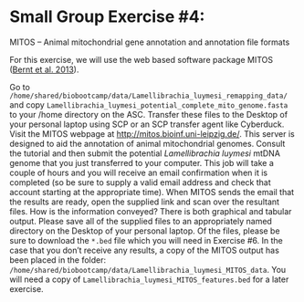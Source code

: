 # Small Group Exercise #4:
MITOS – Animal mitochondrial gene annotation and annotation file formats



For this exercise, we will use the web based software package MITOS ([Bernt et al. 2013](https://doi.org/10.1016/j.ympev.2012.08.023)).

Go to `/home/shared/biobootcamp/data/Lamellibrachia_luymesi_remapping_data/` and copy `Lamellibrachia_luymesi_potential_complete_mito_genome.fasta` to your /home directory on the ASC.
Transfer these files to the Desktop of your personal laptop using SCP or an SCP transfer agent like Cyberduck.
Visit the MITOS webpage at http://mitos.bioinf.uni-leipzig.de/.  This server is designed to aid the annotation of animal mitochondrial genomes. Consult the tutorial and then submit the potential *Lamellibrachia luymesi* mtDNA genome that you just transferred to your computer. This job will take a couple of hours and you will receive an email confirmation when it is completed (so be sure to supply a valid email address and check that account starting at the appropriate time).
When MITOS sends the email that the results are ready, open the supplied link and scan over the resultant files. How is the information conveyed? There is both graphical and tabular output. Please save all of the supplied files to an appropriately named directory on the Desktop of your personal laptop. Of the files, please be sure to download the `*.bed` file which you will need in Exercise #6.
In the case that you don’t receive any results, a copy of the MITOS output has been placed in the folder: `/home/shared/biobootcamp/data/Lamellibrachia_luymesi_MITOS_data`. You will need a copy of `Lamellibrachia_luymesi_MITOS_features.bed` for a later exercise.
